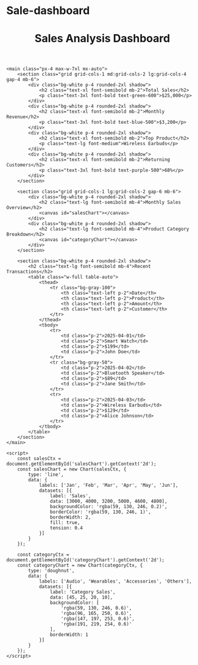 # Sale-dashboard
<!DOCTYPE html>
<html lang="en">
<head>
    <meta charset="UTF-8">
    <meta name="viewport" content="width=device-width, initial-scale=1.0">
    <title>Sales Analysis Dashboard</title>
    <link href="https://cdn.jsdelivr.net/npm/tailwindcss@2.2.19/dist/tailwind.min.css" rel="stylesheet">
    <script src="https://cdn.jsdelivr.net/npm/chart.js"></script>
</head>
<body class="bg-gray-100 text-gray-800">
    <header class="bg-white shadow p-4 mb-6">
        <h1 class="text-2xl font-bold text-center">Sales Analysis Dashboard</h1>
    </header>

    <main class="px-4 max-w-7xl mx-auto">
        <section class="grid grid-cols-1 md:grid-cols-2 lg:grid-cols-4 gap-4 mb-6">
            <div class="bg-white p-4 rounded-2xl shadow">
                <h2 class="text-xl font-semibold mb-2">Total Sales</h2>
                <p class="text-3xl font-bold text-green-600">$25,000</p>
            </div>
            <div class="bg-white p-4 rounded-2xl shadow">
                <h2 class="text-xl font-semibold mb-2">Monthly Revenue</h2>
                <p class="text-3xl font-bold text-blue-500">$3,200</p>
            </div>
            <div class="bg-white p-4 rounded-2xl shadow">
                <h2 class="text-xl font-semibold mb-2">Top Product</h2>
                <p class="text-lg font-medium">Wireless Earbuds</p>
            </div>
            <div class="bg-white p-4 rounded-2xl shadow">
                <h2 class="text-xl font-semibold mb-2">Returning Customers</h2>
                <p class="text-3xl font-bold text-purple-500">68%</p>
            </div>
        </section>

        <section class="grid grid-cols-1 lg:grid-cols-2 gap-6 mb-6">
            <div class="bg-white p-4 rounded-2xl shadow">
                <h2 class="text-lg font-semibold mb-4">Monthly Sales Overview</h2>
                <canvas id="salesChart"></canvas>
            </div>
            <div class="bg-white p-4 rounded-2xl shadow">
                <h2 class="text-lg font-semibold mb-4">Product Category Breakdown</h2>
                <canvas id="categoryChart"></canvas>
            </div>
        </section>

        <section class="bg-white p-4 rounded-2xl shadow">
            <h2 class="text-lg font-semibold mb-4">Recent Transactions</h2>
            <table class="w-full table-auto">
                <thead>
                    <tr class="bg-gray-100">
                        <th class="text-left p-2">Date</th>
                        <th class="text-left p-2">Product</th>
                        <th class="text-left p-2">Amount</th>
                        <th class="text-left p-2">Customer</th>
                    </tr>
                </thead>
                <tbody>
                    <tr>
                        <td class="p-2">2025-04-01</td>
                        <td class="p-2">Smart Watch</td>
                        <td class="p-2">$199</td>
                        <td class="p-2">John Doe</td>
                    </tr>
                    <tr class="bg-gray-50">
                        <td class="p-2">2025-04-02</td>
                        <td class="p-2">Bluetooth Speaker</td>
                        <td class="p-2">$89</td>
                        <td class="p-2">Jane Smith</td>
                    </tr>
                    <tr>
                        <td class="p-2">2025-04-03</td>
                        <td class="p-2">Wireless Earbuds</td>
                        <td class="p-2">$129</td>
                        <td class="p-2">Alice Johnson</td>
                    </tr>
                </tbody>
            </table>
        </section>
    </main>

    <script>
        const salesCtx = document.getElementById('salesChart').getContext('2d');
        const salesChart = new Chart(salesCtx, {
            type: 'line',
            data: {
                labels: ['Jan', 'Feb', 'Mar', 'Apr', 'May', 'Jun'],
                datasets: [{
                    label: 'Sales',
                    data: [3000, 4000, 3200, 5000, 4600, 4800],
                    backgroundColor: 'rgba(59, 130, 246, 0.2)',
                    borderColor: 'rgba(59, 130, 246, 1)',
                    borderWidth: 2,
                    fill: true,
                    tension: 0.4
                }]
            }
        });

        const categoryCtx = document.getElementById('categoryChart').getContext('2d');
        const categoryChart = new Chart(categoryCtx, {
            type: 'doughnut',
            data: {
                labels: ['Audio', 'Wearables', 'Accessories', 'Others'],
                datasets: [{
                    label: 'Category Sales',
                    data: [45, 25, 20, 10],
                    backgroundColor: [
                        'rgba(59, 130, 246, 0.6)',
                        'rgba(96, 165, 250, 0.6)',
                        'rgba(147, 197, 253, 0.6)',
                        'rgba(191, 219, 254, 0.6)'
                    ],
                    borderWidth: 1
                }]
            }
        });
    </script>
</body>
</html>
